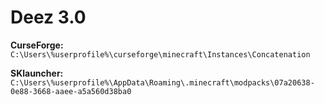 # Deez 3.0

**CurseForge:**  
`C:\Users\%userprofile%\curseforge\minecraft\Instances\Concatenation`

**SKlauncher:**  
`C:\Users\%userprofile%\AppData\Roaming\.minecraft\modpacks\07a20638-0e88-3668-aaee-a5a560d38ba0`
